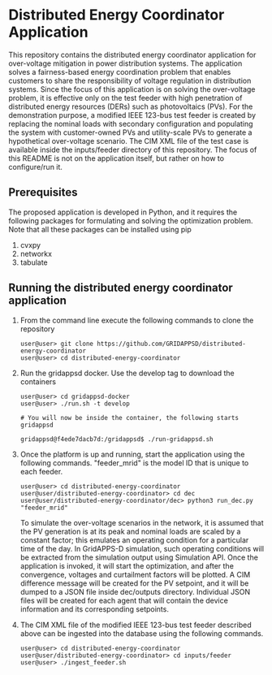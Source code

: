 # Distributed Energy Coordinator Application

This repository contains the distributed energy coordinator application for over-voltage mitigation in power distribution systems. The application solves a fairness-based energy coordination problem that enables customers to share the responsibility of voltage regulation in distribution systems. Since the focus of this application is on solving the over-voltage problem, it is effective only on the test feeder with high penetration of distributed energy resources (DERs) such as photovoltaics (PVs). For the demonstration purpose, a modified IEEE 123-bus test feeder is created by replacing the nominal loads with secondary configuration and populating the system with customer-owned PVs and utility-scale PVs to generate a hypothetical over-voltage scenario. The CIM XML file of the test case is available inside the inputs/feeder directory of this repository. The focus of this README is not on the application itself, but rather on how to configure/run it.


## Prerequisites

The proposed application is developed in Python, and it requires the following packages for formulating and solving the optimization problem. Note that all these packages can be installed using pip

1.  cvxpy
2.  networkx
3.  tabulate

## Running the distributed energy coordinator application

1. From the command line execute the following commands to clone the repository

    ```console
    user@user> git clone https://github.com/GRIDAPPSD/distributed-energy-coordinator
    user@user> cd distributed-energy-coordinator
    ```

2. Run the gridappsd docker. Use the develop tag to download the containers

    ```` console
    user@user> cd gridappsd-docker
    user@user> ./run.sh -t develop
    
    # You will now be inside the container, the following starts gridappsd
    
    gridappsd@f4ede7dacb7d:/gridappsd$ ./run-gridappsd.sh
    ```` 
   
3. Once the platform is up and running, start the application using the following commands. "feeder_mrid" is the model ID that is unique to each feeder.

    ```` console
    user@user> cd distributed-energy-coordinator
    user@user/distributed-energy-coordinator> cd dec
    user@user/distributed-energy-coordinator/dec> python3 run_dec.py "feeder_mrid"
    ```` 
   To simulate the over-voltage scenarios in the network, it is assumed that the PV generation is at its peak and nominal loads are scaled by a constant factor; this emulates an operating condition for a particular time of the day. In GridAPPS-D simulation, such operating conditions will be extracted from the simulation output using Simulation API. Once the application is invoked, it will start the optimization, and after the convergence, voltages and curtailment factors will be plotted. A CIM difference message will be created for the PV setpoint, and it will be dumped to a JSON file inside dec/outputs directory. Individual JSON files will be created for each agent that will contain the device information and its corresponding setpoints.


4. The CIM XML file of the modified IEEE 123-bus test feeder described above can be ingested into the database using the following commands. 

    ```` console
    user@user> cd distributed-energy-coordinator
    user@user/distributed-energy-coordinator> cd inputs/feeder
    user@user> ./ingest_feeder.sh
    ````
